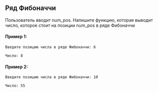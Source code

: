 ## Ряд Фибоначчи
Пользователь вводит num_pos. Напишите функцию, которая выводит число, которое стоит на позиции num_pos в ряде Фибоначчи

#### Пример 1:
````
Введите позицию числа в ряде Фибоначчи: 6

Число: 8
````

#### Пример 2:
````
Введите позицию числа в ряде Фибоначчи: 10

Число: 55
````
